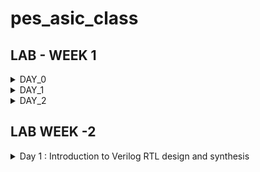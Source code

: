 # pes_asic_class
## LAB - WEEK 1
<details><summary>DAY_0</summary>
<details><summary>Installing the riscv64_toolchain:</summary>

* Let's understand the commands :
---
```ruby
# Install Git and Vim packages automatically (without manual confirmation)
sudo apt-get install git vim -y

# Install various development tools and libraries automatically
sudo apt-get install autoconf automake autotools-dev curl libmpc-dev \
libmpfr-dev libgmp-dev gawk build-essential bison flex texinfo \
gperf libtool patchutils bc zlib1g-dev git libexpat1-dev gtkwave -y

# Change to the home directory and store its path in the 'pwd' variable
cd
pwd=$PWD

# Create a directory named 'riscv_toolchain' and change to it
mkdir riscv_toolchain
cd riscv_toolchain

# Download the RISC-V GCC toolchain tarball
wget "https://static.dev.sifive.com/dev-tools/riscv64-unknown-elf-gcc-8.3.0-2019.08.0-x86_64-linux-ubuntu14.tar.gz"

# Extract the RISC-V GCC toolchain tarball
tar -xvzf riscv64-unknown-elf-gcc-8.3.0-2019.08.0-x86_64-linux-ubuntu14.tar.gz

# Update the 'PATH' environment variable to include the RISC-V toolchain binaries
export PATH=$pwd/riscv_toolchain/riscv64-unknown-elf-gcc-8.3.0-2019.08.0-x86_64-linux-ubuntu14/bin:$PATH

# Install the device tree compiler
sudo apt-get install device-tree-compiler -y

# Clone the RISC-V ISA simulator repository
git clone https://github.com/riscv/riscv-isa-sim.git
cd riscv-isa-sim/

# Create a 'build' directory and change to it
mkdir build
cd build

# Configure the build for the RISC-V ISA simulator
../configure --prefix=$pwd/riscv_toolchain/riscv64-unknown-elf-gcc-8.3.0-2019.08.0-x86_64-linux-ubuntu14

# Compile the RISC-V ISA simulator
make

# Install the RISC-V ISA simulator
sudo make install

# Change back to the 'riscv_toolchain' directory
cd $pwd/riscv_toolchain

# Clone the RISC-V Proxy Kernel repository
git clone https://github.com/riscv/riscv-pk.git
cd riscv-pk/

# Create a 'build' directory and change to it
mkdir build
cd build

# Configure the build for the RISC-V Proxy Kernel
../configure --prefix=$pwd/riscv_toolchain/riscv64-unknown-elf-gcc-8.3.0-2019.08.0-x86_64-linux-ubuntu14 --host=riscv64-unknown-elf

# Compile the RISC-V Proxy Kernel
make

# Install the RISC-V Proxy Kernel
sudo make install

# Update the 'PATH' environment variable again to include the RISC-V Proxy Kernel binaries
export PATH=$pwd/riscv_toolchain/riscv64-unknown-elf-gcc-8.3.0-2019.08.0-x86_64-linux-ubuntu14/riscv64-unknown-elf/bin:$PATH

# Change back to the 'riscv_toolchain' directory
cd $pwd/riscv_toolchain

# Clone the Icarus Verilog repository
git clone https://github.com/steveicarus/iverilog.git
cd iverilog/

# Switch to the v10-branch of Icarus Verilog
git checkout --track -b v10-branch origin/v10-branch
git pull

# Change permissions and run autoconf.sh
chmod 777 autoconf.sh
./autoconf.sh

# Configure the Icarus Verilog build
./configure

# Compile Icarus Verilog
make

# Install Icarus Verilog
sudo make install
```
</details>
  <details><summary>Error faced & how I resolved it</summary>
    
  ```
  as: unrecognized option '--64' 
 ``` 
  After you add export PATH to bashrc, and save it,
  you may not be able to run gcc even though riscv64-unknown-elf-gcc is working.
  This can happen when you append the riscv toolchain path before the gcc path.
  Example:**that may give error**

  ```
  export PATH=~/riscv_toolchain/riscv64-unknown-elf-gcc-8.3.0-2019.08.0-x86_64-linux-ubuntu14/bin:$PATH
  export PATH=~/riscv_toolchain/riscv64-unknown-elf-gcc-8.3.0-2019.08.0-x86_64-linux-ubuntu14/riscv64-unknown-elf/bin:$PATH
  ```
  Instead, to avoid the error, the **correct way** to add to the bashrc file is:
  ```
  export PATH=$PATH:~/riscv_toolchain/riscv64-unknown-elf-gcc-8.3.0-2019.08.0-x86_64-linux-ubuntu14/bin
  export PATH=$PATH:~/riscv_toolchain/riscv64-unknown-elf-gcc-8.3.0-2019.08.0-x86_64-linux-ubuntu14/riscv64-unknown-elf/bin
  ```
  notice how the global path ie, the path to bin is at the beginning instead of at the end and the
  riscv64 gcc path is appended to it. So the path first go through the gcc compiler and then the riscv compiler
  and this will help avoid the above error
  
</details>
</details>

<details><summary>DAY_1</summary>
<details><summary>Brief Introduction</summary>
  
  ISA is the language of the computer. It is the way we are going to talk to the computers.
  If you have a C program and it has to be run on a hardware that contains a certain layout, 
  then the information needs to be passed to the hardware in certain terms. 
  It is first compiled in the assembly language, in this case the RISC-V assembly language. 

  This is then converted to machine language which is 1’s and 0’s i.e., logic 0 and logic 1, which is understood by hardware of the computer. 
  These bits are then executed in the layout and then the required output is obtained.
  Another interface that is required is the hardware description language. 
  You need to implement the code’s particular RISC-V specifications using some RTL. 
  Example: picorv32 CPU core. This RTL implements the RISC-V architecture specifications.
  And the it goes from RTL to the layout.
</details>
<details><summary>From Apps to Hardware</summary>
* Apps run on the laptop hardware. How does this happen?
  Application software enters into the system software which converts the application program into binary language. 
  
- Flow: APPLICATION SOFTWARE OR APPS -> SYSTEM SOFTWARE -> HARDWARE
  
- OS -> Handles i/o operations, allocates memory, Low level system functions, It takes an app and converts it into its respective assembly language      program and then to binary language to be understood by the hardware.
  
- COMPILER -> Programming Languages like C, C++, JAVA Etc is taken by the respective compiler and converted into instructions. The syntax/format of      these instructions depends on the hardware used like MIPS or RISC-V or x86. They are an abstract interface (called the ISA) between the application    language and the hardware.

- ASSEMBLER -> Takes these instructions and converts to its binary numbers. I.e., into machine language program, language that the machine       understands. These binary numbers are fed into the hardware.
  Since hardware understands only 1’s and 0’s we need Hardware description language, which is the binary interpretation from the assembler.
  After getting the Hardware description language, it is synthesized into the gate level called the RTL, this gate level is synthesized into the       hardware layout.
</details>

<details>
<summary>Lab Work</summary>
<details><summary>C Program to compute sum from 1 to N</summary>

![sum1ton](https://github.com/Navya-tayi/pes_asic_class/assets/79205242/27258b2f-78cc-4dab-a3e7-927a37763f8a.png)

output:

![gccsum1ton_output](https://github.com/Navya-tayi/pes_asic_class/assets/79205242/b9af60b2-c7ae-4ccb-8d4c-510620ce094e.png)


![gcc_sum_is100](https://github.com/Navya-tayi/pes_asic_class/assets/79205242/8bf80fea-2af3-48af-aac7-1b763dbe4e13.png)
</details>

<details><summary>RISC-V gcc compile and disassemble</summary>
Cat output:

![cat_output_sum1ton](https://github.com/Navya-tayi/pes_asic_class/assets/79205242/b48d7202-bd91-4924-8c4e-d6cfa84a9a80.png)

Generating file for riscv compiler:

![geenrating_file_for_riscv_compiler](https://github.com/Navya-tayi/pes_asic_class/assets/79205242/f0cf8503-df08-4898-ba2b-3731c2d2bc22.png)

* riscv64-unknown-elf-gcc: This is the command for the RISC-V GCC compiler, which is used to compile C code for RISC-V architectures.

* -O1: This is an optimization level flag. -O1 specifies the first level of optimization. Higher optimization levels (e.g., -O2, -O3) apply more aggressive optimizations but might also increase compilation time.

* -mabi=lp64: This flag sets the ABI (Application Binary Interface) to use the LP64 data model, which means int and pointers are 32 bits, and long and long long are 64 bits.

* -march=rv64i: This flag specifies the target RISC-V architecture and ISA (Instruction Set Architecture). rv64i indicates a 64-bit integer base instruction set architecture.

* -o sum1ton.o: This flag specifies the output file name. In this case, the compiled output will be named sum1ton.o.

* sum1ton.c: This is the source code file that is being compiled.

Disassemble:
Will give the assembly language code

![image](https://github.com/Navya-tayi/pes_asic_class/assets/79205242/7ced1426-69fa-4d4a-b670-7799a6e16cfc.png)

Output: 
* Main section-
Address of main section is 10184. And there are 15 instructions

![main](https://github.com/Navya-tayi/pes_asic_class/assets/79205242/eb4d5927-d460-48fb-bff2-8779b2091388.png)

* To find address of next instruction:

![counting](https://github.com/Navya-tayi/pes_asic_class/assets/79205242/1b2a4ad8-3119-4345-8eee-9dbb49fd5ec5.png)

* To find number of instructions: 15

![calc](https://github.com/Navya-tayi/pes_asic_class/assets/79205242/9e78fbb1-b06c-4504-b0fe-9494c46a4356.png)

Compile with Ofast:

![image](https://github.com/Navya-tayi/pes_asic_class/assets/79205242/0b4aa67e-50d2-4746-9614-9814f034ac87.png)

- Ofast is a flag specifies an aggressive optimization level, often referred to as "fastest optimization." It enables all `-O3` optimizations and additionally includes optimizations that might sacrifice precision for speed. This can lead to faster code but might not be suitable for all applications.

Output:
* Main section-

![main2](https://github.com/Navya-tayi/pes_asic_class/assets/79205242/bd19b9a8-9fea-4486-bc5c-e341204be741.png)

* To find number of instructions: 12

![12eqns](https://github.com/Navya-tayi/pes_asic_class/assets/79205242/a07b1788-36cc-42e2-a9d2-40d4bba05778.png)
</details>


<details><summary>Spike simulation and debug</summary>

* To run the file and get output: Spike Simulation

![spike](https://github.com/Navya-tayi/pes_asic_class/assets/79205242/9f8bfe84-fc09-405b-85e9-8788b1c7ad24.png)

* Debug in Spike:
  
![spike1](https://github.com/Navya-tayi/pes_asic_class/assets/79205242/a6b36232-a2c9-4872-849f-0ab544cd5b23.png)

Observing stack pointer:

![apike2](https://github.com/Navya-tayi/pes_asic_class/assets/79205242/4685fc1d-cd3f-4efd-a5c2-e319fc3fc230.png)

![image](https://github.com/Navya-tayi/pes_asic_class/assets/79205242/8d25ec88-52cc-4d4e-9d29-94fa395227e8.png)

</details>

<details><summary>Signed and Unsigned Numbers 64-bit</summary>

* To find highest unsigned:

Code-
  
![2pow10](https://github.com/Navya-tayi/pes_asic_class/assets/79205242/1ac90b45-000e-475f-be39-d4a66556832b.png)

Output-

![2pow10_op](https://github.com/Navya-tayi/pes_asic_class/assets/79205242/1883e0dd-14ad-4f1f-8235-b7a16277bbad.png)

Code-

![unsignedhighestcode1](https://github.com/Navya-tayi/pes_asic_class/assets/79205242/adc101d6-d40d-4955-9bc4-78c41e214305.png)

Output -

![op1 hn](https://github.com/Navya-tayi/pes_asic_class/assets/79205242/0710c043-4b5e-4a31-867a-8363086f7e08.png)

Code -

![2pow127](https://github.com/Navya-tayi/pes_asic_class/assets/79205242/5c1adf46-ead3-4ac7-86e4-f8b5970dac6e.png)

Output -

![code op2](https://github.com/Navya-tayi/pes_asic_class/assets/79205242/c95f02bb-09d3-4fa3-8902-89e523322a30.png)

In all cases we get the highest unsigned number as the same.

* If you try to find signed with unsigned data type:

code-

![with neg](https://github.com/Navya-tayi/pes_asic_class/assets/79205242/196bdbea-1f99-44c7-9c1e-6ba440814b97.png)

output -

![wiht_neg_output](https://github.com/Navya-tayi/pes_asic_class/assets/79205242/8bc437f5-5bb9-457d-8f0c-ce325403603d.png)

* To find signed number:
  Code -
  
![signed](https://github.com/Navya-tayi/pes_asic_class/assets/79205242/535231e3-1764-47dc-b5dc-d759dd501a21.png)

Output-

![signed_op](https://github.com/Navya-tayi/pes_asic_class/assets/79205242/dea59e07-66b0-460d-a0af-c00aa98e345e.png)

* To find highest and lowest signed 64 - bit:
  Code with BUGS -
  
![signedhighest](https://github.com/Navya-tayi/pes_asic_class/assets/79205242/3a08c3b2-a59b-4ae0-9237-6bbc98b4756b.png)

  Output for code with bugs -

![signedhih_op](https://github.com/Navya-tayi/pes_asic_class/assets/79205242/d7078f2b-5067-47b0-ba13-6a2896c4cb32.png)

  DEBUGGED Code -
  
![debugged code](https://github.com/Navya-tayi/pes_asic_class/assets/79205242/d89581f2-154a-4e79-ab9f-a2291b5e4ce1.png)

  Output -
  
![debugged_op](https://github.com/Navya-tayi/pes_asic_class/assets/79205242/7233ab3b-4ce5-49a3-86f6-0fb43bfef615.png)

</details>

</details>

</details>



<details><summary>DAY_2</summary>
<details><summary>Introduction</summary>
Application Binary Interface (ABI):
The RISC-V ABI defines the conventions and rules that govern how compiled software components interact with each other at the binary level. It establishes a standardized interface for functions, data, and system calls, ensuring compatibility between different software components.

The RISC-V ABI covers various aspects of binary compatibility, including:

* Calling Conventions: Specifies how function calls are made, how arguments are passed to functions, how return values are handled, and which registers are used for parameter passing.

* Register Usage: Defines which registers are reserved for specific purposes, such as function arguments, return values, and temporary storage.

* Stack Layout: Specifies how the call stack is managed, including how local variables and function call frames are organized in memory.

* Data Representation: Defines how different data types are represented in memory, including integer and floating-point types.

* Exception Handling: Specifies how exceptions, interrupts, and system calls are handled, including the interaction between user-level software and the operating system.

* Memory Layout: Defines how memory is organized, including the layout of code, data, and stack segments.

The RISC-V ABI provides a standardized framework that allows software components, such as compiled programs, libraries, and the operating system, to work together seamlessly. It ensures that software produced by different compilers and tools can interoperate correctly, even if they are developed independently.

Different ABIs are available for RISC-V, each tailored to specific use cases and environments, such as 32-bit or 64-bit systems. Choosing the appropriate ABI is crucial to ensure proper compatibility and efficient execution of software on RISC-V platforms.
</details>
<details><summary>Lab Work</summary>

* Algorithm to re-write C program using ASM Language:

  ![image](https://github.com/Navya-tayi/pes_asic_class/assets/79205242/9d9c8f72-5490-4e81-8235-60496f81d698.png)

* Code to pass variables through assembly language function:
  
  ![image](https://github.com/Navya-tayi/pes_asic_class/assets/79205242/b9ad3a19-1ef8-4364-a9a9-99cd0660f8f3.png)

* Assembly language function:
  
  ![image](https://github.com/Navya-tayi/pes_asic_class/assets/79205242/15ff65b1-bd0e-49f0-b765-bc07b30bfed9.png)

* Simulate the above programs:
  
  output -
  
  ![op1](https://github.com/Navya-tayi/pes_asic_class/assets/79205242/f58815a3-a350-45a8-b40a-c867cb21dbc2.png)

* disassembling the code:
  
  ![disassembly](https://github.com/Navya-tayi/pes_asic_class/assets/79205242/cb39430f-5521-4cbe-a200-beabb9cdf637.png)

* Basic Verification flow using iverilog:

  ![image](https://github.com/Navya-tayi/pes_asic_class/assets/79205242/5fc3ab46-72b1-437c-9cb5-b0372d64aecf.png)

* Set of scrips needed to convert the code into hex file and load it into the memory and then run it on the RISC-V CPU:

```vim rv32im.sh```

  ![rv32](https://github.com/Navya-tayi/pes_asic_class/assets/79205242/3befbcb3-2c08-42b4-bef7-107e77981661.png)

At the end of these scripts we get hex files and then we use a tool called iverilog
which dumps a .vvp file which is the output of the iverilog simulation process. It is the compiled binary that represents the simulation model of the verilog design. 
It can be executed by the Icarus Verilog simulator to simulate the behavior of the digital circuit.

* To run this :

```
chmod 777 rv32im.sh // change permissions
./rv32im.sh   // to run
``` 
output:

![rv32imop](https://github.com/Navya-tayi/pes_asic_class/assets/79205242/9107cb47-1cff-4305-9d80-a6ddddd0c4d5.png)

![op2](https://github.com/Navya-tayi/pes_asic_class/assets/79205242/0093eda8-74b0-445d-a8b9-53e44478c921.png)

This script creates a hex file


* The hex file: The application pattern is converted to a binary pattern
  
```
vim firmware.hex
```

  ![hex](https://github.com/Navya-tayi/pes_asic_class/assets/79205242/a280c32b-074a-4322-b6a1-bc80efc2ae7a.png)

* Bit stream file:
  
```
vim firmware32.hex
```

  ![bit stremfile](https://github.com/Navya-tayi/pes_asic_class/assets/79205242/db26ecae-010b-4e38-99fa-1203e124b982.png)

The hex file is loaded into the memory and is being used by (processed by) the picorv32 core:

  ![image](https://github.com/Navya-tayi/pes_asic_class/assets/79205242/ed478fa7-4521-4c2a-9240-7a59c1483e97.png)

</details>
</details>
</details>

## LAB WEEK -2
<details><summary>Day 1 : Introduction to Verilog RTL design and synthesis</summary>
<details><summary>SKY130RTL DISK1- Introduction to open-source simulator iverilog</summary>
* Simulator:
A simulator is a tool for checking the design. RTL design is the implementation of a spec. The intent of a spec is checked by simulating the design. The tool used for this simulation is the simulator.

* Design:
The actual Verilog code or a set of Verilog codes which has the intended functionality to meet with the required specifications.
Testbench is the setup to apply stimulus/test_vectors (to check if design is obeying specifications) to the design to check its functionality.

* How a simulator works:
Simulator looks for changes on the input signals.
Upon every change in the input, the output is evaluated. If there is no change in the input, the simulator is not going to evaluate the output.

Design-> say it has primary inputs, it has one or more primary outputs.
-> Need to generate stimulus at all primary inputs and the stimulus must be observed at all the outputs

![image](https://github.com/Navya-tayi/pes_asic_class/assets/79205242/10c8b73d-490c-4154-9025-f83a6c066d6b.png)

Testbench does not have a primary input or primary output only design has primary input and primary output:
A test bench is a simulation environment used to test digital circuit designs. It doesn't have primary inputs and outputs like the actual design. Instead, it connects to the primary inputs and outputs of the design under test (DUT) and provides stimulus while observing behavior to verify the DUT's functionality. The test bench's purpose is to facilitate testing, not to be a part of the final hardware.

iverilog simulator:
Simulator is going to look for changes in i/p and is going to dump the changes in the output.
The output of a simulator is a vcd file. (vcd stands for value change dump)
Because we are looking for the changes in the values.

We want to view this vcd file. We will use another tool called gtkwave to view the waveform outputs.
![image](https://github.com/Navya-tayi/pes_asic_class/assets/79205242/45f8db70-a90e-43eb-ba7d-f7a282eb20d3.png)







</details>
</details>

